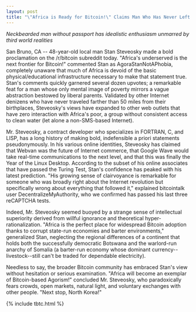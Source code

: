 ```yaml
---
layout: post
title: "\"Africa is Ready for Bitcoin!\" Claims Man Who Has Never Left Northern California"
---
```


*Neckbearded man without passport has idealistic enthusiasm unmarred by third world realities*

San Bruno, CA -- 48-year-old local man Stan Steveosky made a bold proclamation on the /r/bitcoin subreddit today. "Africa's underserved is the next frontier for Bitcoin!" commented Stan as AgoraStanNotAPhobia, completely unaware that much of Africa is devoid of the basic physical/educational infrastructure necessary to make that statement true. Stan's comments quickly garnered several dozen upvotes; a remarkable feat for a man whose only mental image of poverty mirrors a vague abstraction bestowed by liberal parents. Validated by other Internet denizens who have never traveled farther than 50 miles from their birthplaces, Steveosky's views have expanded to other web outlets that have zero interaction with Africa's poor, a group without consistent access to clean water (let alone a non-SMS-based Internet). 

Mr. Steveosky, a contract developer who specializes in FORTRAN, C, and LISP, has a long history of making bold, indefensible a priori statements pseudonymously. In his various online identities, Steveosky has claimed that Webvan was the future of Internet commerce, that Google Wave would take real-time communications to the next level, and that this was finally the Year of the Linux Desktop. According to the subset of his online associates that have passed the Turing Test, Stan's confidence has peaked with his latest prediction. "His growing sense of clairvoyance is remarkable for someone who was broadly right about the Internet revolution but specifically wrong about everything that followed it," explained bitcointalk user DecentralizeMyAuthority, who we confirmed has passed his last three reCAPTCHA tests.

Indeed, Mr. Steveosky seemed buoyed by a strange sense of intellectual superiority derived from willful ignorance and theoretical hyper-rationalization. "Africa is the perfect place for widespread Bitcoin adoption thanks to corrupt state-run economies and barter environments," generalized Stan, neglecting the regional differences of a continent that holds both the successfully democratic Botswana and the warlord-run anarchy of Somalia (a barter-run economy whose dominant currency--livestock--still can't be traded for dependable electricity).

Needless to say, the broader Bitcoin community has embraced Stan's view without hesitation or serious examination. "Africa will become an exemplar of Bitcoin-based Agorism!" concluded Mr. Steveosky, who paradoxically fears crowds, open markets, natural light, and voluntary exchanges with other people. "Next stop, North Korea!"

{% include tbtc.html %}

